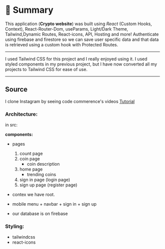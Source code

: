 # 📣 **Summary**

This application (**Crypto website**) was built using _React_ (Custom Hooks, Context), React-Router-Dom, useParams, Light/Dark Theme, Tailwind,Dynamic Routes, React-icons, API, Hosting and more! Authenticate using firebase and firestore so we can save user specific data and that data is retrieved using a custom hook with Protected Routes.

---

I used Tailwind CSS for this project and I really enjoyed using it. I used styled components in my previous project, but I have now converted all my projects to Tailwind CSS for ease of use.

---

## Source

I clone Instagram by seeing code commerence's videos [Tutorial](https://www.youtube.com/watch?v=AcYhi08e404&list=PLaPfwr_iF3CZ-WHJQFeHD0aZaJJDg-M7K&index=27)

### Architecture:

in src:

**components:**

- pages

  1. count page
  1. coin page
     - coin description
  1. home page
     - trending coins
  1. sign in page (login page)
  1. sign up page (register page)

- contex we have root.

- mobile menu + navbar + sign in + sign up

- our database is on firebase

### **Styling:**

- tailwindcss
- react-icons
